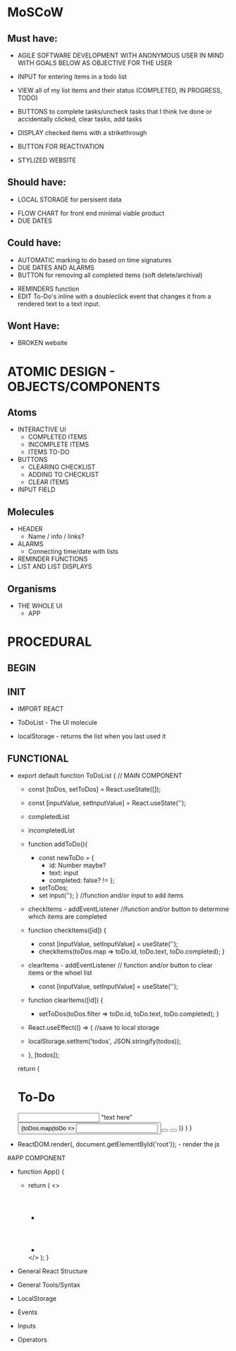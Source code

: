 # MoSCoW
## Must have:
- AGILE SOFTWARE DEVELOPMENT WITH ANONYMOUS USER IN MIND WITH GOALS BELOW AS OBJECTIVE FOR THE USER
<!-- DONE ISH -->
- INPUT for entering items in a todo list
<!-- DONE -->
- VIEW all of my list items and their status (COMPLETED, IN PROGRESS, TODO)
<!-- DONE -->
- BUTTONS to complete tasks/uncheck tasks that I think Ive done or accidentally clicked, clear tasks, add tasks
<!-- DONE -->
- DISPLAY checked items with a strikethrough
<!-- DONE -->
- BUTTON FOR REACTIVATION
<!-- DONE -->
- STYLIZED WEBSITE


## Should have:
- LOCAL STORAGE for persisent data              
<!-- DONE -->
- FLOW CHART for front end minimal viable product
- DUE DATES

## Could have:
- AUTOMATIC marking to do based on time signatures
- DUE DATES AND ALARMS 
- BUTTON for removing all completed items (soft delete/archival)
<!-- DONE -->
- REMINDERS function
- EDIT To-Do's inline with a doubleclick event that changes it from a rendered text to a text input.

## Wont Have: 
- BROKEN website

# ATOMIC DESIGN - OBJECTS/COMPONENTS
## Atoms
- INTERACTIVE UI
    - COMPLETED ITEMS
    - INCOMPLETE ITEMS
    - ITEMS TO-DO
- BUTTONS
    - CLEARING CHECKLIST
    - ADDING TO CHECKLIST
    - CLEAR ITEMS
- INPUT FIELD
## Molecules
- HEADER
    - Name / info / links?
- ALARMS
    - Connecting time/date with lists
- REMINDER FUNCTIONS
- LIST AND LIST DISPLAYS
## Organisms
- THE WHOLE UI 
    - APP

# PROCEDURAL
## BEGIN
## INIT
- IMPORT REACT

- ToDoList - The UI molecule

- localStorage - returns the list when you last used it

## FUNCTIONAL
- export default function ToDoList {                                    // MAIN COMPONENT
    - const [toDos, setToDos] = React.useState([]);
    - const [inputValue, setInputValue] = React.useState('');

    - completedList     

    - incompletedList

    - function addToDo(){
        - const newToDo = {
            - id: Number maybe?
            - text: input
            - completed: false? !=
        };
        - setToDos;
        - set input('');
    }                          //function and/or input to add items

    - checkItems - addEventListener             //function and/or button to determine which items are completed
    - function checkItems([id]) {
        - const [inputValue, setInputValue] = useState('');
        - checkItems(toDos.map => toDo.id, toDo.text, toDo.completed);
    }

    - clearItems - addEventListener              // function and/or button to clear items or the whoel list
        - const [inputValue, setInputValue] = useState('');

    - function clearItems([id]) {
        - setToDos(toDos.filter => toDo.id, toDo.text, toDo.completed);
    }

    - React.useEffect(() => {                       //save to local storage
    - localStorage.setItem('todos', JSON.stringify(todos));
    - }, [todos]);

    return (
        <div>
            <h1>To-Do</h1>
        </div>
        <input> 
            "text here"
            <button onClick=addToDo>
        </input>
        {toDos.map(toDo => 
        <Accordion key ={toDo.id}>
            <input checkbox>
            <button onClick=checkItems></button>
            <button onClick=clearItems></button>
        </Accordion>
        )}
    )
    }


- ReactDOM.render(<TodoList />, document.getElementById('root')); - render the js



#APP COMPONENT 
- function App() {
    - return (
        <>
        - <Header />
        - <ToDoList />
        </>
    );
}


- General React Structure
<!-- https://blog.webdevsimplified.com/2022-07/react-folder-structure/ -->
<!-- https://www.w3schools.com/react/react_usestate.asp -->

- General Tools/Syntax
<!-- https://www.freecodecamp.org/news/the-react-cheatsheet/ -->
<!-- https://www.freecodecamp.org/news/build-accordion-menu-in-react-without-external-libraries/ -->
<!-- https://developer.mozilla.org/en-US/docs/Web/JavaScript/Reference/Global_Objects/Date/now -->
<!-- https://developer.mozilla.org/en-US/docs/Web/JavaScript/Reference/Global_Objects/Array -->

- LocalStorage 
<!-- https://blog.logrocket.com/using-localstorage-react-hooks/ -->
<!-- https://www.freecodecamp.org/news/how-to-use-localstorage-with-react-hooks-to-set-and-get-items/ -->

- Events
<!-- https://developer.mozilla.org/en-US/docs/Web/API/Event -->

- Inputs
<!-- https://developer.mozilla.org/en-US/docs/Web/HTML/Element/input -->

- Operators
<!-- https://developer.mozilla.org/en-US/docs/Web/JavaScript/Reference/Operators -->
<!-- https://developer.mozilla.org/en-US/docs/Web/JavaScript/Reference/Operators/Spread_syntax -->